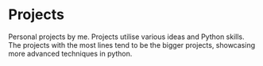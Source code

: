 # Projects
Personal projects by me.
Projects utilise various ideas and Python skills. The projects with the most lines tend to be the bigger projects, showcasing more advanced techniques in python. 
